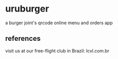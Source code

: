 # uruburger

a burger joint's qrcode online menu and orders app

## references

visit us at our free-flight club in Brazil: lcvl.com.br
